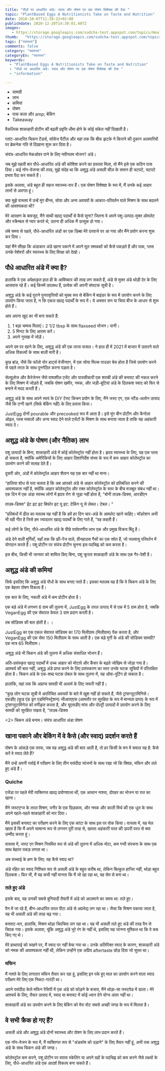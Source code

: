```yaml
---
title: "पौधों पर आधारित अंडे: स्वाद और पोषण पर एक पोषण विशेषज्ञ की टेक "
topic: "PlantBased Eggs A Nutritionists Take on Taste and Nutrition"
date: 2018-10-07T11:39:22+02:00
publishdate: 2020-12-20T14:30:01.407Z
images: 
   - https://storage.googleapis.com/sudcha-test.appspot.com/topics/Health/default-selection/14.jpg
thumb:   "https://storage.googleapis.com/sudcha-test.appspot.com/topics/Health/default-selection/thumb/14.jpg"
tags: ["स्वास्थ्य"]
comments: false
category: "स्वास्थ्य"
categoryEn: "स्वास्थ्य"
keywords: 
  - "PlantBased Eggs A Nutritionists Take on Taste and Nutrition"
  - "पौधों पर आधारित अंडे: स्वाद और पोषण पर एक पोषण विशेषज्ञ की टेक "
  - "information"

---
```

<ul> <li> सामग्री </li> <li> लाभ </li> <li> कमियां </li> <li> पोषण </li> <li> पाक कला और amp; बेकिंग </li> <li> Takeaway </li> </ul> <p> वैकल्पिक शाकाहारी प्रोटीन की बढ़ती प्रवृत्ति धीमा होने के कोई संकेत नहीं दिखाती है। </p> <p> प्लांट-आधारित चिकन टेंडर्स, सॉसेज पैटीज़ और यहां तक ​​कि बीफ झटके ने किराने की दुकान अलमारियों पर ब्रेकनेक गति से दिखाना शुरू कर दिया है। </p> <p> संयंत्र-आधारित मेकओवर पाने के लिए नवीनतम भोजन? अंडे। </p> <p> जब मुझे पहली बार पौधे-आधारित अंडे की कोशिश करने का प्रस्ताव मिला, तो मैंने इसे एक कठिन पास दिया। कई नॉन-वेजन्स की तरह, मुझे संदेह था कि अशुद्ध अंडे असली चीज़ के समान ही चटपटे, चटपटे प्रभाव पैदा कर सकते हैं। </p> <p> इसके अलावा, अंडे बहुत ही सहज स्वास्थ्य-वार हैं। एक पोषण विशेषज्ञ के रूप में, मैं उनके कई आहार लाभों से अवगत हूं। </p> <p> क्या मुझे वास्तव में उन्हें मूंग बीन्स, सोया और अन्य अवयवों के आकार-परिवर्तन वाले मिश्रण के साथ बदलने की आवश्यकता थी? </p> <p> मेरे आरक्षण के बावजूद, मैंने साथी खाद्य पदार्थों से कैसे सुना? जितना वे अपने पशु-उत्पाद-मुक्त ऑमलेट और स्क्रैम्बल से प्यार करते थे, उतना ही अधिक मैं उत्सुक हो गया। </p> <p> लंबे समय से पहले, पौधे-आधारित अंडों का एक डिब्बा मेरे दरवाजे पर आ गया और मैंने प्रयोग करना शुरू कर दिया। </p> <p> यहां मैंने सीखा कि अंडाकार अंडे खाना पकाने में अपने मूल समकक्षों को कैसे पकड़ते हैं और पाक, प्लस उनके पेशेवरों और स्वास्थ्य के लिए विपक्ष को देखो। </p> <h2> पौधे आधारित अंडे में क्या है? </h2> <p> हालांकि वे एक अपेक्षाकृत हाल ही के आविष्कार की तरह लग सकते हैं, अंडे से मुक्त अंडे थोड़ी देर के लिए आसपास रहे हैं। कई किस्में उपलब्ध हैं, प्रत्येक की अपनी संघटक सूची है। </p> <p> अशुद्ध अंडे के कई पुराने पुनरावृत्तियों को मुख्य रूप से बेकिंग में बाइंडर के रूप में उपयोग करने के लिए उपयोग किया जाता है, न कि एकल खाद्य पदार्थों के रूप में। ये अक्सर सन या चिया बीज के आधार से शुरू होते हैं। </p> <p> आप अपना खुद का भी बना सकते हैं: </p> <ol> <li> 1 बड़ा चम्मच मिलाएं। 2 1/2 tbsp के साथ flaxseed भोजन। पानी। </li> <li> 5 मिनट के लिए आराम करें। </li> <li> अपने नुस्खा में जोड़ें। </li> </ol> <p> अपने दम पर खाने के लिए, अशुद्ध अंडे की एक ताजा फसल। ने हाल ही में 2021 में बाजार में उतारने वाले अधिक विकल्पों के साथ बाज़ी मारी है। </p> <p> कुछ ब्रांड, जैसे कि फॉलो योर हार्ट्स वेजीनएग, में एक सोया मिल्क पाउडर बेस होता है जिसे उपयोग करने से पहले तरल के साथ पुनर्गठित करना पड़ता है। </p> <p> सेल्यूलोज और कैरेजेनन जैसे वाष्पशील एजेंट और पायसीकारी एक शराबी अंडे की बनावट की नकल करने के लिए मिश्रण में जोड़ते हैं, जबकि पोषण खमीर, नमक, और जड़ी-बूटियां अंडे के दिलकश स्वाद को फिर से बनाने में मदद करती हैं। </p> <p > अशुद्ध अंडे के साथ अपने स्वयं के DIY टेस्ट किचन प्रयोग के लिए, मैंने जस्ट एग, एक स्टैंड-अलोन उत्पाद जैसे कि एग्गी खाने (सिर्फ बेकिंग नहीं) के लिए प्रयास किया। </p> <p> JustEgg दोनों pourable और precooked रूप में आता है। इसे मूंग बीन प्रोटीन और कैनोला ऑइल, प्लस मसालों और अन्य स्वाद देने वाले एजेंटों के मिश्रण के साथ बनाया जाता है ताकि यह अहंकारी स्वाद दे। </p> <h2> अशुद्ध अंडे के पोषण (और नैतिक) लाभ </h2 <p> पशु उत्पादों के बिना, शाकाहारी अंडे में कोई कोलेस्ट्रॉल नहीं होता है। हृदय स्वास्थ्य के लिए, यह एक प्लस हो सकता है, क्योंकि अमेरिकियों के लिए आहार दिशानिर्देश संभव के रूप में कम आहार कोलेस्ट्रॉल का उपभोग करने की सलाह देते हैं। </p> <p> दूसरी ओर, अंडों में कोलेस्ट्रॉल आहार शैतान यह एक बार नहीं था माना। </p> <p> “हालिया शोध से पता चलता है कि अब आपको अंडे से आहार कोलेस्ट्रॉल को प्रतिबंधित करने की आवश्यकता नहीं है, क्योंकि आहार कोलेस्ट्रॉल और रक्त कोलेस्ट्रॉल के स्तर के बीच मजबूत संबंध नहीं था। एक दिन में एक अंडा स्वस्थ लोगों में हृदय रोग से जुड़ा नहीं होता है, "बोनी ताउब-डिक्स, आरडीएन </p> <p> ताउब-डिक्स" ईट इट इट बिफोर इट यू इट: टेकिंग यू से लेबल। टेबल। " </p> <p> "प्रतिबंधों में ढील का मतलब यह नहीं है कि हमें हर दिन चार-अंडे के आमलेट खाने चाहिए। मॉडरेशन अभी भी वही गीत है जिसे हम ज्यादातर खाद्य पदार्थों के लिए गाते हैं, ”वह कहती हैं। </p> <p> कई लोगों के लिए, पौधे-आधारित अंडे के पीछे पर्यावरणीय लाभ एक और प्रमुख विक्रय बिंदु है। </p> <p> अंडे देने वाली मुर्गियाँ, यहाँ तक कि फ्री-रेंज वाले, ग्रीनहाउस गैसों का एक स्रोत हैं, जो जलवायु परिवर्तन में योगदान करते हैं। पशु प्रोटीन पर संयंत्र प्रोटीन चुनना इस पदचिह्न को कम करता है। </p> <p> इस बीच, किसी भी जानवर को शामिल किए बिना, पशु क्रूरता शाकाहारी अंडे के साथ एक गैर-पेशी है। </p> <h2> अशुद्ध अंडे की कमियां </h2> <p> सिर्फ इसलिए कि अशुद्ध अंडे पौधों के साथ बनाए जाते हैं। इसका मतलब यह है कि वे चिकन अंडे के लिए एक बेहतर पोषण विकल्प हैं। </p> <p> एक बात के लिए, नकली अंडे में कम प्रोटीन होता है। </p> <p> एक बड़े अंडे में लगभग 6 ग्राम की तुलना में, JustEgg के तरल उत्पाद में से एक में 5 ग्राम होता है, जबकि VeganEgg की एक सेवारत केवल 3 ग्राम प्रदान करती है। </p> <p> तब सोडियम की बात होती है। । </p> <p> JustEgg का एक एकल सेवारत सोडियम का 170 मिलीग्राम (मिलीग्राम) पैक करता है, और VeganEgg की एक सेवा 150 मिलीग्राम के साथ आती है। एक बड़े मुर्गी के अंडे की सोडियम सामग्री? एक मात्र 65 मिलीग्राम। </p> <p> अशुद्ध अंडे भी चिकन अंडे की तुलना में अधिक संसाधित भोजन हैं। </p> <p> अति-प्रसंस्कृत खाद्य पदार्थों में उच्च आहार को मोटापे और कैंसर के बढ़ते जोखिम से जोड़ा गया है। आश्चर्य की बात नहीं, अशुद्ध अंडे प्राप्त करने के लिए प्रसंस्करण का स्तर उनके घटक सूचियों में परिलक्षित होता है। चिकन अंडे के एक-शब्द घटक लेबल के साथ तुलना में, यह ऑफ-पुटिंग हो सकता है। </P> <p> हालांकि, यहां तक ​​कि अप्राप्य सामग्री भी अलार्म के लिए जरूरी नहीं है। </p> <p> “कुछ लोग घटक सूची में अपरिचित अवयवों के बारे में खुश नहीं हो सकते हैं, जैसे ट्रांसग्लूटामिनिसे। एफडीए (फूड एंड ड्रग एडमिनिस्ट्रेशन) जीआरएएस (आमतौर पर सुरक्षित के रूप में मान्यता प्राप्त) के रूप में ट्रांसग्लुटामिनेज़ को वर्गीकृत करता है, और यूएसडीए मांस और पोल्ट्री उत्पादों में उपयोग करने के लिए सामग्री को सुरक्षित रखता है, ”ताउब-डिक्स </p> <2> चिकन अंडे बनाम। संयंत्र आधारित अंडा पोषण </h2> <h2> खाना पकाने और बेकिंग में वे कैसे (और स्वाद) प्रदर्शन करते हैं </h2> <p> पोषण के आंकड़े एक तरफ, जब यह अशुद्ध अंडे की बात आती है, तो हर किसी के मन में सवाल यह है: कैसे करें वे स्वाद लेते हैं? </p> <p> मैंने उन्हें अपनी रसोई में परीक्षण के लिए तीन पसंदीदा व्यंजनों के साथ रखा जो कि क्विफ़, मफिन और तले हुए अंडे हैं। </p> <h3> Quiche </h3> <p> एजेंडा पर पहले मेरी व्यक्तिगत खाद्य प्रयोगशाला थी, एक आसान नाश्ता, दोपहर का भोजन या रात का खाना। </p> <p> मैंने जस्टएग्ज के तरल मिश्रण, पनीर के एक छिड़काव, और नमक और काली मिर्च की एक धूल के साथ अपने पहले-पहले शाकाहारी को मार दिया। </p> <p> मैंने इसकी बनावट का परीक्षण करने के लिए एक कांटा के साथ इस पर पोक किया। वास्तव में, यह मेल खाता है कि मैं अपने सामान्य रूप से लगभग पूरी तरह से, खस्ता अहंकारी परत की ऊपरी परत से क्या उम्मीद करता हूं। </p> <p> वास्तव में, जस्ट एग मिश्रण नियमित रूप से अंडे की तुलना में अधिक मोटा, कम गप्पी संरचना के साथ एक साथ बेहतर पकड़ लगता था। </p> <p> अब सच्चाई के क्षण के लिए: यह कैसे स्वाद था? </p> <p> अंडे रहित का स्वाद निश्चित रूप से असली अंडे के बहुत करीब था, लेकिन बिल्कुल हाजिर नहीं, थोड़ा बहुत दिलकश। फिर भी, मैं यह कभी नहीं मानता कि मैं जो खा रहा था, वह सेम से बना था। </p> <h3> तले हुए अंडे </h3> <p> इसके बाद, यह उनकी सबसे बुनियादी तैयारी में अंडे को आज़माने का समय था: तले हुए। </p> <p> पैन में जा रहे हैं, बीन-आधारित तरल पीटा अंडे से अप्रभेद्य लग रहा था। जैसा कि मिश्रण पकाया जाता है, यह भी असली अंडे की तरह चढ़ गया। </p> <p> बनावट-वार, हालांकि, मिश्रण थोड़ा चिपचिपा लग रहा था। यह भी असली तले हुए अंडे की तरह पैन से चिपक गया। इसके अलावा, चूंकि अशुद्ध अंडे भूरे रंग के नहीं थे, इसलिए यह जानना मुश्किल था कि वे कब किए गए थे। </p> <p> मेरे हाथापाई को चखने पर, मैं स्वाद पर नहीं बेचा गया था। उनके अतिरिक्त स्वाद के कारण, शाकाहारी अंडे को नमक की आवश्यकता नहीं थी, लेकिन उन्होंने एक अप्रिय aftertaste छोड़ दिया जो सुस्त था। </p> <h3> मफिन </h3> <p> मैं नाश्ते के लिए लगातार मफिन तैयार कर रहा हूं, इसलिए इन पके हुए माल का उपयोग करने वाला स्वाद परीक्षण मेरे लिए एक निकट-गारंटी था। </p> <p> अपने पसंदीदा केले मफिन रेसिपी में एक अंडे को फोड़ने के बजाय, मैंने थोड़ा-सा जस्टपेड में डाला। मेरे आश्चर्य के लिए, तैयार उत्पाद में, स्वाद या बनावट में कोई ध्यान देने योग्य अंतर नहीं था। </p> <p> शाकाहारी अंडे का उपयोग करने के लिए बेकिंग को मेरा वोट सबसे अच्छी जगह के रूप में मिलता है। </p> <h2> वे सभी क्रैक हो गए हैं? </h2> <p> असली अंडे और अशुद्ध अंडे दोनों स्वास्थ्य और पोषण के लिए लाभ प्रदान करते हैं। </p> <p> एक नॉन-वेजन के रूप में, मैं व्यक्तिगत रूप से "अंडकोष को उड़ाने" के लिए तैयार नहीं हूं, अभी तक अशुद्ध अंडे के साथ चिकन अंडे की जगह। </p> <p> कोलेस्ट्रॉल कम करने, पशु प्रोटीन पर वापस स्केलिंग या अपने ग्रहों के पदचिह्न को कम करने जैसे लक्ष्यों के लिए, पौधे-आधारित अंडे एक आदर्श विकल्प बना सकते हैं। </p> 